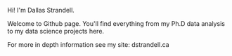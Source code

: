 Hi! I'm Dallas Strandell.

Welcome to Github page. You'll find everything from my Ph.D data analysis to my data science projects here.

For more in depth information see my site: dstrandell.ca
